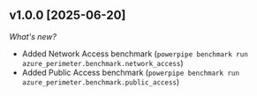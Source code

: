 ## v1.0.0 [2025-06-20]

_What's new?_

- Added Network Access benchmark (`powerpipe benchmark run azure_perimeter.benchmark.network_access`) 
- Added Public Access benchmark (`powerpipe benchmark run azure_perimeter.benchmark.public_access`)
